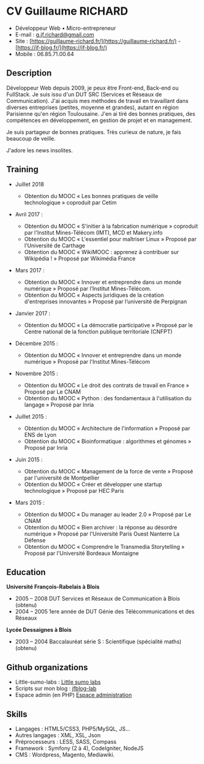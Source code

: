 # CV Guillaume RICHARD
- Développeur Web • Micro-entrepreneur
- E-mail : [g.jf.richard@gmail.com](g.jf.richard@gmail.com)
- Site : [https://guillaume-richard.fr/](https://guillaume-richard.fr/) - [https://jf-blog.fr/](https://jf-blog.fr/)  
- Mobile : 06.85.71.00.64


## Description

Développeur Web depuis 2009, je peux être Front-end, Back-end ou FullStack.
Je suis issu d'un DUT SRC (Services et Réseaux de Communication).
J'ai acquis mes méthodes de travail en travaillant dans diverses entreprises (petites, moyenne et grandes), autant en région Parisienne qu'en région Toulousaine.
J'en ai tiré des bonnes pratiques, des compétences en développement, en gestion de projet et en management.

Je suis partageur de bonnes pratiques. Très curieux de nature, je fais beaucoup de veille.

J'adore les news insolites.

## Training
* Juillet 2018
	- Obtention du MOOC « Les bonnes pratiques de veille technologique »
	coproduit par Cetim

* Avril 2017 :
	- Obtention du MOOC « S'initier à la fabrication numérique »
	coproduit par l'Institut Mines-Télécom (IMT), MCD et Makery.info
	- Obtention du MOOC « L'essentiel pour maîtriser Linux »
	Proposé par l’Université de Carthage
	- Obtention du MOOC « WikiMOOC : apprenez à contribuer sur Wikipédia ! »
	Proposé par Wikimédia France

* Mars 2017 :
	- Obtention du MOOC « Innover et entreprendre dans un monde numérique »
	Proposé par l’Institut Mines-Télécom.
	- Obtention du MOOC « Aspects juridiques de la création d'entreprises innovantes »
	Proposé par l’université de Perpignan

* Janvier 2017 :
	- Obtention du MOOC « La démocratie participative »
	Proposé par le Centre national de la fonction publique territoriale (CNFPT)

* Décembre 2015 :
	- Obtention du MOOC « Innover et entreprendre dans un monde numérique »
	Proposé par l'Institut Mines-Télécom

* Novembre 2015 :
	- Obtention du MOOC « Le droit des contrats de travail en France »
	Proposé par Le CNAM
	- Obtention du MOOC « Python : des fondamentaux à l'utilisation du langage »
	Proposé par Inria

* Juillet 2015 :
	- Obtention du MOOC « Architecture de l'information »
	Proposé par ENS de Lyon
	- Obtention du MOOC « Bioinformatique : algorithmes et génomes »
	Proposé par Inria

* Juin 2015 :
	- Obtention du MOOC « Management de la force de vente »
	Proposé par l'université de Montpellier
	- Obtention du MOOC « Créer et développer une startup technologique »
	Proposé par HEC Paris

* Mars 2015 :
	- Obtention du MOOC « Du manager au leader 2.0 »
	Proposé par Le CNAM
	- Obtention du MOOC « Bien archiver : la réponse au désordre numérique »
	Proposé par l'Université Paris Ouest Nanterre La Défense
	- Obtention du MOOC « Comprendre le Transmedia Storytelling »
	Proposé par l'Université Bordeaux Montaigne

## Education

**Université François-Rabelais à Blois**
- 2005 – 2008 DUT Services et Réseaux de Communication à Blois (obtenu)
- 2004 – 2005 1ere année de DUT Génie des Télécommunications et des Réseaux

**Lycée Dessaignes à Blois**
- 2003 – 2004 Baccalauréat série S : Scientifique (spécialité maths) (obtenu)

## Github organizations
- Little-sumo-labs : [Little sumo labs](https://github.com/Little-sumo-labs)
- Scripts sur mon blog : [jfblog-lab](https://github.com/jfblog-lab)
- Espace admin (en PHP) [Espace administration](https://github.com/Espace-administration)

## Skills
- Langages : HTML5/CSS3, PHP5/MySQL, JS...
- Autres langages : XML, XSL, Json
- Préprocesseurs : LESS, SASS, Compass
- Framework : Symfony (2 à 4), CodeIgniter, NodeJS
- CMS : Wordpress, Magento, Mediawiki.